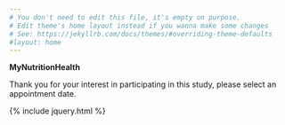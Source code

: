 ```yaml
---
# You don't need to edit this file, it's empty on purpose.
# Edit theme's home layout instead if you wanna make some changes
# See: https://jekyllrb.com/docs/themes/#overriding-theme-defaults
#layout: home
---
```

__MyNutritionHealth__

Thank you for your interest in participating in this study, please select an appointment date.

{% include jquery.html %}
